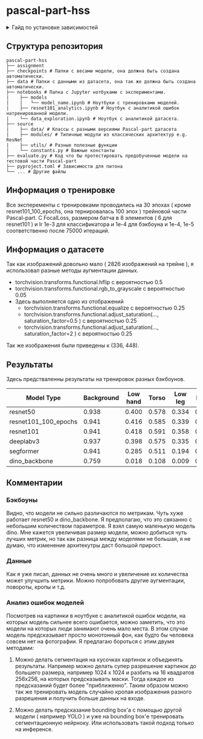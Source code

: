 # pascal-part-hss
<details>
<summary>Гайд по установке зависимостей</summary>
<br>
Все команды должны быть выполнены из корня репозитория.
<br>
<pre>

**Venv**

Я устанавливал все зависимости в виртуальную среду, ее можно создать используя ( подразумевая, что python уже установлен ):
```bash
python -m venv .venv
```
После этого виртуальную среду можно активировать:
```bash
source .venv/bin/activate
```
**Python dependencies**

Что бы установить зависимости нужно выполнить:
```bash
pip install .
```
</pre>
</details>

## Структура репозитория

```
pascal-part-hss
├── assignment
├── checkpoints # Папки с весами модели, она должна быть создана автоматически.
├── data # Папки с данными из датасета, она так же должна быть создана автоматически.
├── notebooks # Папка с Jupyter нотбуками с экспериментами. 
|    ├── models
|    |   └── model_name.ipynb # Ноутбуки с тренировками моделей.
|    ├── resnet101_analytics.ipynb # Ноутбук с аналитикой ошибок натренированной модели.
|    └── data_exploration.ipynb # Ноутбук с аналитикой датасета.
├── source
|    ├── data/ # Классы с разными версиями Pascal-part датасета
|    ├── modules/ # Типичные модули из классических архитектур e.g. ResNet
|    ├── utils/ # Разные полезные функции
|    └── constants.py # Важные константы
├── evaluate.py # Код что бы протестировать предобученные модели на тестовой части Pascal-part
├── pyproject.toml # Зависимости для питона 
└── ... # Другие файлы
```

## Информация о тренировке

Все эксперементы с тренировками проводились на 30 эпохах ( кроме resnet101_100_epochs, она тернировалась 100 эпох ) трейновой части Pascal-part. С FocalLoss, размером батча в 8 элементов ( 6 для resnet101 ) и lr 1e-3 для классификатора и 1e-4 для бэкбоуна и 1e-4, 1e-5 соответственно после 75000 итераций. 

## Информация о датасете

Так как изображений довольно мало ( 2826 изображений на трейне ), я использовал разные методы аугментации данных.

* torchvision.transforms.functional.hflip с вероятностью 0.5
* torchvision.transforms.functional.rgb_to_grayscale с вероятностью 0.05
* Здесь выполняется одно из отображений
    * torchvision.transforms.functional.equalize с вероятностью 0.25
    * torchvision.transforms.functional.adjust_saturation(...,  saturation_factor=0.5
            ) с вероятностью 0.25
    * torchvision.transforms.functional.adjust_saturation(...,  saturation_factor=2
            ) с вероятностью 0.25

Так же изображения были приведены к (336, 448).

## Результаты

Здесь предстваленны результаты на тренировок разных бэкбоунов.

| Model Type           | Background | Low hand | Torso | Low leg | Head  | Up leg | Up hand | Upper body | Lower body | Body  |
| -------------------- | ---------- | -------- | ----- | ------- | ----- | ------ | ------- | ---------- | ---------- | ----  |
| resnet50             | 0.938      | 0.400    | 0.578 | 0.334   | 0.712 | 0.389  | 0.452   | 0.320      | 0.439      | 0.725 |
| resnet101_100_epochs | 0.941      | 0.416    | 0.585 | 0.339   | 0.715 | 0.385  | 0.471   | 0.316      | 0.431      | 0.730 |
| resnet101            | 0.941      | 0.418    | 0.591 | 0.358   | 0.717 | 0.403  | 0.469   | 0.319      | 0.447      | 0.734 |
| deeplabv3            | 0.937      | 0.398    | 0.575 | 0.335   | 0.714 | 0.374  | 0.462   | 0.324      | 0.432      | 0.729 |
| segformer            | 0.941      | 0.285    | 0.511 | 0.194   | 0.610 | 0.278  | 0.389   | 0.297      | 0.340      | 0.735 |
| dino_backbone        | 0.759 	    | 0.018    | 0.108 | 0.009 	 | 0.092 | 0.021  | 0.030 	| -          | -          | -     |

## Комментарии
### Бэкбоуны
Видно, что модели не сильно различаются по метрикам. Чуть хуже работает resnet50 и dino_backbone. Я предполагаю, что это связанно с небольшим количеством параметров. Я взял самую маленькую модель dino. Мне кажется увеличивая размер модели, можно добиться чуть лучших метрик, но так как разница между моделями не большая, я не думаю, что изменение архитекутры даст большой прирост.

### Данные
Как я уже писал, данных не очень много и увеличение их количества может улучшить метрики. Можно попробовать другие аугментации, повороты, кропы и т.д.

### Анализ ошибок моделей
Посмотрев на картинки в ноутбуке с аналитикой ошибок модели, на которых модель сильнее всего ошибается, можно заметить, что это модели на которых люди занимают очень мало места. В этом случае модель предсказывает просто монотонный фон, как будто бы человека совсем нет на фотографии. Я предлагаю бороться с этим двумя методами:

1. Можно делать сегментация на кусочках картинок и объединять результаты. Например можно делать супер разрешение картинок до большего размера, например 1024 x 1024 и разбить на 16 квадратов 256x256, на которых предсказывать маски. Тогда каждое из предсказаний будет более "приближенно". Таким образом можно так же тренировать модель случайно кропая изображения разного разрешения и получить больше данных на входе.

2. Можно делать предсказание bounding box'а с помощью другой модели ( например YOLO ) и уже на bounding box'е тренировать сегментационную нейрноку. Или использовать такой подход только на инференсе.